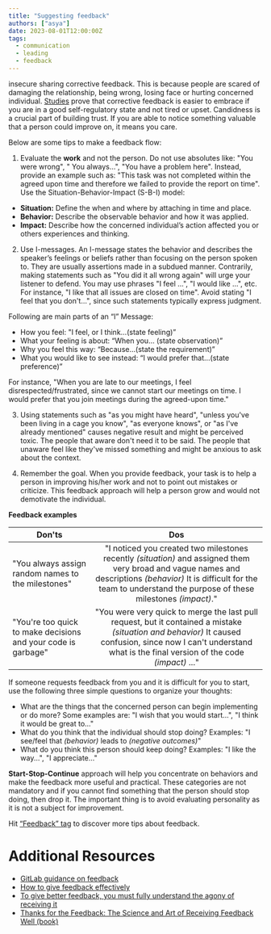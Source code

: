 ```yaml
---
title: "Suggesting feedback"
authors: ["asya"]
date: 2023-08-01T12:00:00Z
tags:
  - communication
  - leading
  - feedback
---
```


insecure sharing corrective feedback. This is because people are scared of damaging the relationship, being wrong, losing face or hurting concerned individual. [Studies](https://qz.com/work/1388077/) prove that corrective feedback is easier to embrace if you are in a good self-regulatory state and not tired or upset. Candidness is a crucial part of building trust. If you are able to notice something valuable that a person could improve on, it means you care.

Below are some tips to make a feedback flow:

1.  Evaluate the **work** and not the person. Do not use absolutes like: "You were wrong", " You always...", "You have a problem here". Instead, provide an example such as: "This task was not completed within the agreed upon time and therefore we failed to provide the report on time". Use the Situation-Behavior-Impact (S-B-I) model:

- **Situation:** Define the when and where by attaching in time and place.
- **Behavior:** Describe the observable behavior and how it was applied.
- **Impact:** Describe how the concerned individual’s action affected you or others experiences and thinking.

2.  Use I-messages. An I-message states the behavior and describes the speaker’s feelings or beliefs rather than focusing on the person spoken to. They are usually assertions made in a subdued manner. Contrarily, making statements such as "You did it all wrong again" will urge your listener to defend. You may use phrases "I feel ...", "I would like ...", etc. For instance, "I like that all issues are closed on time". Avoid stating "I feel that you don't...", since such statements typically express judgment.

Following are main parts of an “I” Message:

- How you feel: "I feel, or I think…(state feeling)”
- What your feeling is about: “When you… (state observation)”
- Why you feel this way: “Because…(state the requirement)”
- What you would like to see instead: “I would prefer that…(state preference)”

For instance, "When you are late to our meetings, I feel disrespected/frustrated, since we cannot start our meetings on time. I would prefer that you join meetings during the agreed-upon time."

3. Using statements such as "as you might have heard", "unless you've been living in a cage you know", "as everyone knows", or "as I've already mentioned" causes negative result and might be perceived toxic. The people that aware don't need it to be said. The people that unaware feel like they've missed something and might be anxious to ask about the context.

4. Remember the goal. When you provide feedback, your task is to help a person in improving his/her work and not to point out mistakes or criticize. This feedback approach will help a person grow and would not demotivate the individual.

**Feedback examples**

| **Don'ts**                                                    |                                                                                                             **Dos**                                                                                                             |
| ------------------------------------------------------------- | :-----------------------------------------------------------------------------------------------------------------------------------------------------------------------------------------------------------------------------: |
| "You always assign random names to the milestones"            | "I noticed you created two milestones recently _(situation)_ and assigned them very broad and vague names and descriptions _(behavior)_ It is difficult for the team to understand the purpose of these milestones _(impact)_." |
| "You're too quick to make decisions and your code is garbage" |       "You were very quick to merge the last pull request, but it contained a mistake _(situation and behavior)_ It caused confusion, since now I can't understand what is the final version of the code _(impact)_ ..."        |

If someone requests feedback from you and it is difficult for you to start, use the following three simple questions to organize your thoughts:

- What are the things that the concerned person can begin implementing or do more? Some examples are: "I wish that you would start...", "I think it would be great to..."
- What do you think that the individual should stop doing? Examples: "I see/feel that _(behavior)_ leads to _(negative outcomes)_"
- What do you think this person should keep doing? Examples: "I like the way...", "I appreciate..."

**Start-Stop-Continue** approach will help you concentrate on behaviors and make the feedback more useful and practical. These categories are not mandatory and if you cannot find something that the person should stop doing, then drop it. The important thing is to avoid evaluating personality as it is not a subject for improvement.

Hit [“Feedback” tag](https://hygge.work/tags/feedback/) to discover more tips about feedback.

# Additional Resources

- [GitLab guidance on feedback](https://about.gitlab.com/handbook/people-group/guidance-on-feedback/)
- [How to give feedback effectively](https://qz.com/work/1238966/how-to-give-feedback-more-effectively/)
- [To give better feedback, you must fully understand the agony of receiving it](https://qz.com/work/1086444/)
- [Thanks for the Feedback: The Science and Art of Receiving Feedback Well (book)](https://www.amazon.com/Thanks-Feedback-Science-Receiving-Well/dp/0143127136)

